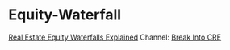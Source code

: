 # Equity-Waterfall
[Real Estate Equity Waterfalls Explained](https://youtu.be/Um4Bx3zkKrM?list=PLv_CjOsKCpI46aTIEPxLT75Wcr7UDAKa1)  Channel: [Break Into CRE](https://youtu.be/tyTUPMlLD-s)
